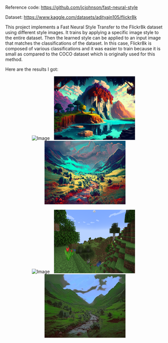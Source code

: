Reference code: https://github.com/jcjohnson/fast-neural-style

Dataset: https://www.kaggle.com/datasets/adityajn105/flickr8k

This project implements a Fast Neural Style Transfer to the Flickr8k dataset using different style images. It trains by applying a specific image style to the entire dataset.
Then the learned style can be applied to an input image that matches the classifications of the dataset. In this case, Flickr8k is composed of various classifications and it was easier to train because it is small as compared to the COCO dataset which is originally used for this method.

Here are the results I got:
<p align="center">
  <img src="input_image.jpg" alt="Image" width="256" height="200" style="margin-right: 10px;">
  <img src="style1.jpg" alt="Style" width="256" height="200" style="margin-right: 10px;">
  <img src="results/style_out1.jpg" alt="Result" width="256" height="200">
</p>
<p align="center">
  <img src="input_image.jpg" alt="Image" width="256" height="200" style="margin-right: 10px;">
  <img src="style2.png" alt="Style" width="256" height="200" style="margin-right: 10px;">
  <img src="results/style_out2.jpg" alt="Result" width="256" height="200">
</p>
